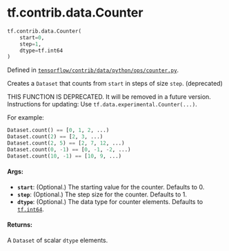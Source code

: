 <div itemscope itemtype="http://developers.google.com/ReferenceObject">
<meta itemprop="name" content="tf.contrib.data.Counter" />
<meta itemprop="path" content="Stable" />
</div>

# tf.contrib.data.Counter

``` python
tf.contrib.data.Counter(
    start=0,
    step=1,
    dtype=tf.int64
)
```



Defined in [`tensorflow/contrib/data/python/ops/counter.py`](/code/stable/tensorflow/contrib/data/python/ops/counter.py).

Creates a `Dataset` that counts from `start` in steps of size `step`. (deprecated)

THIS FUNCTION IS DEPRECATED. It will be removed in a future version.
Instructions for updating:
Use `tf.data.experimental.Counter(...)`.

For example:

```python
Dataset.count() == [0, 1, 2, ...)
Dataset.count(2) == [2, 3, ...)
Dataset.count(2, 5) == [2, 7, 12, ...)
Dataset.count(0, -1) == [0, -1, -2, ...)
Dataset.count(10, -1) == [10, 9, ...)
```

#### Args:

* <b>`start`</b>: (Optional.) The starting value for the counter. Defaults to 0.
* <b>`step`</b>: (Optional.) The step size for the counter. Defaults to 1.
* <b>`dtype`</b>: (Optional.) The data type for counter elements. Defaults to
    <a href="../../../tf.md#int64"><code>tf.int64</code></a>.


#### Returns:

A `Dataset` of scalar `dtype` elements.